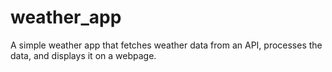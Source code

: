 # weather_app
A simple weather app that fetches weather data from an API, processes the data, and displays it on a webpage.
